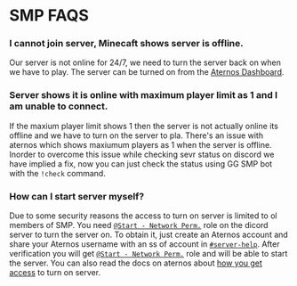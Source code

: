 # SMP FAQS

### I cannot join server, Minecaft shows server is offline.
Our server is not online for 24/7, we need to turn the server back on when we have to play. The server can be turned on from the [Aternos Dashboard](https://aternos.org).

### Server shows it is online with maximum player limit as 1 and I am unable to connect.
If the maxium player limit shows 1 then the server is not actually online its offline and we have to turn on the server to pla. There's an issue with aternos which shows maxiumum players as 1 when the server is offline. Inorder to overcome this issue while checking sevr status on discord we have implied a fix, now you can just check the status using GG SMP bot with the `!check` command.

### How can I start server myself?
Due to some security reasons the access to turn on server is limited to ol members of SMP. You need [`@Start - Network Perm.`](https://discord.com/channels/817003562663149578/817003564185419792/939019988877078528) role on the dicord server to turn the server on. To obtain it, just create an Aternos account and share your Aternos username with an ss of account in [`#server-help`](https://discord.com/channels/817003562663149578/881022450463297556). After verification you will get [`@Start - Network Perm.`](https://discord.com/channels/817003562663149578/817003564185419792/939019988877078528) role and will be able to start the server. You can also read the docs on aternos about [how you get access](https://support.aternos.org/hc/en-us/articles/360026950952-Share-access#:~:text=Enter%20your%20friend%27s%20Aternos%20username,and%20click%20the%20plus%20sign.&text=You%27ll%20see%20a%20list,Start%3A%20start%20the%20server) to turn on server.
